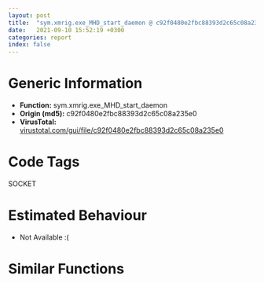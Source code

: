 ```yaml
---
layout: post
title:  "sym.xmrig.exe_MHD_start_daemon @ c92f0480e2fbc88393d2c65c08a235e0"
date:   2021-09-10 15:52:19 +0300
categories: report
index: false
---
```


# Generic Information
- **Function:** sym.xmrig.exe\_MHD\_start\_daemon
- **Origin (md5):** c92f0480e2fbc88393d2c65c08a235e0
- **VirusTotal:** [virustotal.com/gui/file/c92f0480e2fbc88393d2c65c08a235e0][virustotal_ref]

# Code Tags
<span class="tag" id="SOCKET">SOCKET</span>


# Estimated Behaviour
<ul><li class="bhv-desc" id="na">Not Available :(</li></ul>

# Similar Functions
<script type="text/javascript" src="https://www.gstatic.com/charts/loader.js"></script>
<script type="text/javascript">

    google.charts.load('current', {'packages':['corechart']});
    google.charts.setOnLoadCallback(drawChart);

    function drawChart() {
    var data = new google.visualization.DataTable();
        data.addColumn('number', 'X');
        data.addColumn('number', 'Y');
        data.addColumn({type: 'string', role: 'tooltip', 'p': {'html': true}});
        data.addColumn({'type': 'string', 'role': 'style'});
        
        data.addRows([
    [-4126.5830078125, -1857.4378662109375, '<b><a href="/report/sym.xmrig.exe_MHD_start_daemon@c92f0480e2fbc88393d2c65c08a235e0">sym.xmrig.exe_MHD_start_daemon</a><br>@c92f0480e2fbc88393d2c65c08a235e0</b><br>', 'point { fill-color: #e0440e; }'],
[4126.5830078125, 1857.4378662109375, '<b><a href="/report/sym.xmrig.exe_MHD_start_daemon_va@c92f0480e2fbc88393d2c65c08a235e0">sym.xmrig.exe_MHD_start_daemon_va</a><br>@c92f0480e2fbc88393d2c65c08a235e0</b><br>', 'null'],

        ]);

    var options = {
        title: 'Similarity Plot',
        legend: 'none',
        colors: ['#dedbd9', '#e6693e', '#ec8f6e', '#f3b49f', '#f6c7b6'],
        tooltip: {isHtml: true, trigger: 'both'},
        explorer: {
        actions: ["dragToZoom", "rightClickToReset"],
        },
        chartArea: {
        width: '80%',
        height: '80%'
        },
        width: '100%',
        height: '100%'
    };

    var chart = new google.visualization.ScatterChart(document.getElementById('chart_div'));

    chart.draw(data, options);
    }
    
</script>


<div id="chart_div" style="width: 100%px; height: 100%;"></div>

# Disassembled Code
{% highlight nasm %}

push ebp
push edi
push esi
push ebx
sub esp, 0x11c
mov ebp, dword[esp+0x130]
mov edi, dword[esp+0x134]
mov esi, dword[esp+0x140]
mov dword[esp+0x58], 1
mov dword[esp+0x5c], 0
mov eax, ebp
and eax, 0x4242
mov dword[esp+0x2c], eax
jne off.b715
mov eax, ebp
or ah, 0x24
test ebp, 0x8000
cmovne ebp, eax
test esi, esi
je off.b715
mov eax, ebp
and eax, 0x240
cmp eax, 0x240
je off.b715
mov edx, ebp
and edx, 0x204
cmp edx, 0x204
je off.b715
mov edx, ebp
and edx, 0x4c
cmp edx, 0x40
je off.b715
test ebp, 0x10000
je off.b154
test eax, eax
jne off.b715
mov dword[esp+4], 0x114
mov dword[esp], 1
call sub.msvcrt.dll_calloc
test eax, eax
mov ebx, eax
je off.b715
mov dword[eax+0xb4], 0xffffffff
mov dword[eax+0xb8], 0
mov dword[eax+0xdc], ebp
mov eax, ebp
mov word[ebx+0xe0], di
shr eax, 5
mov dword[ebx], esi
mov dword[ebx+0xcc], 0
and eax, 1
mov dword[ebx+0xd0], 0x7fe
mov dword[ebx+0x6c], 0x8000
mov dword[ebx+0xe4], eax
mov eax, dword[esp+0x138]
mov dword[ebx+0x70], 0x400
mov dword[ebx+0x50], 0x697f50
mov dword[ebx+0xd4], 0
mov dword[ebx+0xc0], 0xffffffff
mov dword[ebx+0x30], eax
mov eax, dword[esp+0x13c]
mov dword[ebx+0xbc], 0xffffffff
mov dword[ebx+0x110], 0x7fffffff
mov dword[ebx+0x58], 0x697f40
mov dword[ebx+0x34], eax
mov eax, dword[esp+0x144]
mov dword[ebx+4], eax
mov eax, dword[sym.imp.msvcrt.dll__iob]
add eax, 0x40
mov dword[ebx+0x5c], eax
mov eax, ebp
and eax, 0xc
cmp eax, 4
je off.b1301
mov eax, ebp
and ah, 0xfb
test ebp, 8
jne off.b1326
lea ecx, [esp+0x148]
lea edx, [esp+0x5c]
mov dword[ebx+0xdc], eax
mov dword[ebx+0x108], 0
mov dword[ebx+0xe8], 0
mov eax, ebx
mov dword[ebx+0x10c], 4
call fcn.0069a350
cmp eax, 1
jne off.b707
test byte[ebx+0xdd], 4
je off.b476
mov esi, dword[ebx+0x78]
test esi, esi
je off.b1344
mov ecx, dword[ebx+0x10c]
test ecx, ecx
je off.b536
imul esi, ecx, 0x98
mov edx, 0x1af286bd
mov eax, esi
shr eax, 3
mul edx
shr edx, 1
cmp ecx, edx
jne off.b2035
mov dword[esp], esi
call sub.msvcrt.dll_malloc
test eax, eax
mov dword[ebx+0xec], eax
je off.b2986
lea eax, [ebx+0xf0]
mov dword[esp+4], 0x10
mov dword[esp+0x38], eax
mov dword[esp], eax
mov eax, dword[sym.imp.KERNEL32.dll_InitializeCriticalSectionAndSpinCount]
mov dword[esp+0x30], eax
call eax
sub esp, 8
test eax, eax
je off.b2608
mov eax, dword[ebx+0xdc]
test al, 8
jne off.b736
mov ecx, dword[ebx+0x78]
test ecx, ecx
je off.b736
mov dword[esp+4], str.MHD_thread_pooling_only_works_with_MHD_USE_INTERNAL_POLLING_THREAD_n
mov dword[esp], ebx
call fcn.0069df20
mov esi, dword[sym.imp.KERNEL32.dll_DeleteCriticalSection]
mov eax, dword[ebx+0xec]
mov dword[esp], eax
call sub.msvcrt.dll_free
mov eax, dword[esp+0x38]
mov dword[esp], eax
call esi
mov eax, dword[ebx+0xbc]
sub esp, 4
cmp eax, 0xffffffff
je off.b707
mov dword[esp], eax
mov esi, dword[sym.imp.WS2_32.dll_closesocket]
call esi
sub esp, 4
test eax, eax
mov eax, dword[ebx+0xc0]
mov dword[esp], eax
jne off.b2167
call esi
sub esp, 4
test eax, eax
jne off.b2170
mov dword[esp], ebx
call sub.msvcrt.dll_free
xor ebx, ebx
add esp, 0x11c
mov eax, ebx
pop ebx
pop esi
pop edi
pop ebp
ret
mov ecx, dword[ebx+0xb4]
cmp ecx, 0xffffffff
mov dword[esp+0x34], ecx
je off.b1554
cmp word[ebx+0xe0], 0
je off.b1413
mov eax, dword[esp+0x34]
mov dword[esp], eax
call fcn.0069fb30
test eax, eax
je off.b1620
lea eax, [ebx+0x84]
mov dword[esp+4], 0x10
mov dword[esp+0x40], eax
mov dword[esp], eax
call dword[esp+0x30]
sub esp, 8
test eax, eax
je off.b1984
mov edi, dword[ebx+0x78]
test edi, edi
je off.b1744
mov eax, dword[ebx+0xdc]
and eax, 0x108
cmp eax, 8
jne off.b717
imul eax, edi, 0x114
mov esi, dword[ebx+0xd0]
mov dword[esp], eax
call sub.msvcrt.dll_malloc
test eax, eax
mov ebp, eax
mov dword[ebx+0x64], eax
je off.b1228
mov eax, esi
xor edx, edx
mov dword[esp+0x3c], 0
div edi
mov dword[esp+0x44], eax
add eax, 1
mov dword[esp+0x48], edx
mov dword[esp+0x4c], eax
jmp off.b1070
mov dword[ebp+0xc0], 0xffffffff
mov dword[ebp+0xbc], 0xffffffff
mov edi, dword[esp+0x2c]
cmp dword[esp+0x48], edi
lea esi, [ebp+0x9c]
mov eax, dword[esp+0x4c]
cmovbe eax, dword[esp+0x44]
mov dword[ebp+0xd0], eax
mov dword[esp+4], 0x10
mov dword[esp], esi
call dword[esp+0x30]
sub esp, 8
test eax, eax
je off.b2912
mov dword[esp+0xc], ebp
mov dword[esp+8], 0x69bc20
add ebp, 0x7c
mov eax, dword[ebx+0x74]
mov dword[esp], ebp
mov dword[esp+4], eax
call fcn.0069edf0
test eax, eax
je off.b2933
add dword[esp+0x2c], 1
add dword[esp+0x3c], 0x114
mov eax, dword[esp+0x2c]
cmp eax, dword[ebx+0x78]
jae off.b717
mov ebp, dword[ebx+0x64]
add ebp, dword[esp+0x3c]
mov eax, dword[ebx]
mov esi, ebx
lea edi, [ebp+4]
mov dword[ebp], eax
mov ecx, ebp
mov eax, dword[ebx+0x110]
and edi, 0xfffffffc
sub ecx, edi
sub esi, ecx
add ecx, 0x114
mov dword[ebp+0x110], eax
shr ecx, 2
rep movsd
mov dword[ebp+0x60], ebx
mov dword[ebp+0x78], 0
mov dword[ebp+0x64], 0
test byte[ebx+0xdd], 4
je off.b928
lea eax, [ebp+0xbc]
mov dword[esp+4], 1
mov dword[esp], eax
call fcn.0069f770
test eax, eax
jne off.b948
call dword[sym.imp.WS2_32.dll_WSAGetLastError]
mov dword[esp], eax
call fcn.0069ee40
mov dword[esp+4], str.Failed_to_create_worker_inter-thread_communication_channel:__s_n_
mov dword[esp+8], eax
mov dword[esp], ebx
call fcn.0069df20
lea esi, [esi]
mov edx, dword[esp+0x2c]
test edx, edx
jne off.b3349
cmp dword[esp+0x34], 0xffffffff
je off.b1259
mov eax, dword[esp+0x34]
mov dword[esp], eax
call dword[sym.imp.WS2_32.dll_closesocket]
sub esp, 4
test eax, eax
jne off.b3369
mov eax, dword[esp+0x40]
mov esi, dword[sym.imp.KERNEL32.dll_DeleteCriticalSection]
mov dword[esp], eax
call esi
mov eax, dword[ebx+0x64]
sub esp, 4
test eax, eax
je off.b626
mov dword[esp], eax
call sub.msvcrt.dll_free
jmp off.b626
mov dword[esp+4], str.Warning:_MHD_USE_THREAD_PER_CONNECTION_must_be_used_only_with_MHD_USE_INTERNAL_POLLING_THREAD._Flag_MHD_USE_INTERNAL_POLLING_THREAD_was_added._Consider_setting_MHD_USE_INTERNAL_POLLING_THREAD_explicitly._n
mov dword[esp], ebx
call fcn.0069df20
mov ebp, dword[ebx+0xdc]
or ebp, 8
mov eax, ebp
or ah, 4
jmp off.b393
lea eax, [ebx+0xbc]
mov dword[esp+4], 1
mov dword[esp], eax
call fcn.0069f770
test eax, eax
jne off.b476
call dword[sym.imp.WS2_32.dll_WSAGetLastError]
mov dword[esp], eax
call fcn.0069ee40
mov dword[esp+4], str.Failed_to_create_inter-thread_communication_channel:__s_n_
mov dword[esp+8], eax
mov dword[esp], ebx
call fcn.0069df20
jmp off.b707
mov eax, dword[ebx+0xdc]
and eax, 0x100
jne off.b769
lea edx, [esp+0x90]
mov ecx, 0x20
mov dword[esp+0x60], 0x80
mov edi, edx
rep stosd
lea eax, [esp+0x60]
mov dword[esp+4], edx
mov dword[esp+8], eax
mov eax, dword[esp+0x34]
mov dword[esp], eax
call dword[sym.imp.WS2_32.dll_getsockname]
sub esp, 0xc
test eax, eax
jne off.b2688
movzx eax, word[esp+0x90]
cmp ax, 2
je off.b2656
cmp ax, 0x17
je off.b2656
cmp ax, 1
je off.b1540
mov dword[esp+4], str.Unknown_address_family__n
mov dword[esp], ebx
call fcn.0069df20
xor esi, esi
mov word[ebx+0xe0], si
jmp off.b769
test ah, 1
je off.b2208
lea eax, [ebx+0x84]
mov dword[esp+4], 0x10
mov dword[esp+0x40], eax
mov dword[esp], eax
call dword[esp+0x30]
sub esp, 8
test eax, eax
jne off.b825
mov dword[esp+4], str.MHD_failed_to_initialize_IP_connection_limit_mutex_n
mov dword[esp], ebx
call fcn.0069df20
jmp off.b2024
call dword[sym.imp.WS2_32.dll_WSAGetLastError]
mov dword[esp], eax
call fcn.0069ee40
mov dword[esp+4], str.Failed_to_set_nonblocking_mode_on_listening_socket:__s_n_
mov dword[esp+8], eax
mov dword[esp], ebx
call fcn.0069df20
test byte[ebx+0xdd], 2
jne off.b1674
mov ecx, dword[ebx+0x78]
test ecx, ecx
je off.b789
mov eax, dword[esp+0x34]
mov dword[esp], eax
call dword[sym.imp.WS2_32.dll_closesocket]
sub esp, 4
test eax, eax
je off.b2024
mov eax, dword[0x83a8a0]
mov dword[esp+0xc], str.Close_socket_failed._n_
mov dword[esp+8], 0x16d4
mov dword[esp+4], str.T:_Bin-prep_mhd_src_libmicrohttpd-0.9.58_src_microhttpd_daemon.c_
mov dword[esp], eax
call dword[0x83a8a4]
nop
lea esi, [esi]
lea esi, [ebx+0x9c]
mov dword[esp+4], 0x10
mov dword[esp], esi
call dword[esp+0x30]
sub esp, 8
test eax, eax
je off.b2066
mov eax, dword[ebx+0xdc]
and eax, 0x108
cmp eax, 8
jne off.b717
mov edi, dword[ebx+0x78]
test edi, edi
jne off.b856
mov dword[esp+0xc], ebx
mov dword[esp+8], 0x69bc20
mov eax, dword[ebx+0x74]
mov dword[esp+4], eax
lea eax, [ebx+0x7c]
mov dword[esp], eax
call fcn.0069edf0
test eax, eax
jne off.b717
call dword[sym.imp.msvcrt.dll__errno]
mov eax, dword[eax]
mov dword[esp], eax
call sub.msvcrt.dll_strerror
mov dword[esp+4], str.Failed_to_create_listen_thread:__s_n_
mov dword[esp+8], eax
mov dword[esp], ebx
call fcn.0069df20
mov dword[esp], esi
mov esi, dword[sym.imp.KERNEL32.dll_DeleteCriticalSection]
call esi
sub esp, 4
mov eax, dword[esp+0x40]
mov dword[esp], eax
call esi
sub esp, 4
mov eax, dword[esp+0x34]
cmp eax, 0xffffffff
je off.b626
mov dword[esp], eax
call dword[sym.imp.WS2_32.dll_closesocket]
sub esp, 4
test eax, eax
je off.b626
mov eax, dword[0x83a8a0]
mov dword[esp+0xc], str.Close_socket_failed._n_
mov dword[esp+8], 0x1738
mov dword[esp+4], str.T:_Bin-prep_mhd_src_libmicrohttpd-0.9.58_src_microhttpd_daemon.c_
mov dword[esp], eax
call dword[0x83a8a4]
lea esi, [esi]
mov dword[esp+4], str.MHD_failed_to_initialize_IP_connection_limit_mutex_n
mov dword[esp], ebx
call fcn.0069df20
mov eax, dword[esp+0x34]
mov dword[esp], eax
call dword[sym.imp.WS2_32.dll_closesocket]
sub esp, 4
test eax, eax
jne off.b3407
mov esi, dword[sym.imp.KERNEL32.dll_DeleteCriticalSection]
jmp off.b626
mov dword[esp], ebx
mov dword[esp+4], str.Specified_value_for_NC_SIZE_too_large_n_
call fcn.0069df20
mov dword[esp], ebx
xor ebx, ebx
call sub.msvcrt.dll_free
jmp off.b717
mov dword[esp+4], str.MHD_failed_to_initialize_IP_connection_limit_mutex_n
mov dword[esp], ebx
call fcn.0069df20
mov dword[esp], esi
mov esi, dword[sym.imp.KERNEL32.dll_DeleteCriticalSection]
call esi
sub esp, 4
mov eax, dword[esp+0x34]
cmp eax, 0xffffffff
je off.b626
mov dword[esp], eax
call dword[sym.imp.WS2_32.dll_closesocket]
sub esp, 4
test eax, eax
je off.b626
mov eax, dword[0x83a8a0]
mov dword[esp+0xc], str.Close_socket_failed._n_
mov dword[esp+8], 0x170e
mov dword[esp+4], str.T:_Bin-prep_mhd_src_libmicrohttpd-0.9.58_src_microhttpd_daemon.c_
mov dword[esp], eax
call dword[0x83a8a4]
call esi
push eax
mov eax, dword[0x83a8a0]
mov dword[esp+0xc], str.Failed_to_destroy_ITC._n_
mov dword[esp+8], 0x17dd
mov dword[esp+4], str.T:_Bin-prep_mhd_src_libmicrohttpd-0.9.58_src_microhttpd_daemon.c_
mov dword[esp], eax
call dword[0x83a8a4]
and eax, 0x10
mov dword[esp], eax
call fcn.0069fba0
cmp eax, 0xffffffff
mov dword[esp+0x34], eax
je off.b2867
cmp dword[ebx+0xb8], 0
je off.b2303
lea eax, [esp+0x58]
mov dword[esp+0x10], 4
mov dword[esp+0xc], eax
jle off.b3019
mov dword[esp+8], 4
mov eax, dword[esp+0x34]
mov dword[esp+4], 0xffff
mov dword[esp], eax
call dword[sym.imp.WS2_32.dll_setsockopt]
sub esp, 0x14
test eax, eax
js off.b3265
mov edx, dword[ebx+0xdc]
movzx edi, di
mov eax, dword[esp+0x5c]
test dl, 0x10
je off.b2736
test eax, eax
mov dword[esp+0x60], 0x1c
je off.b3032
mov eax, dword[esp+0x34]
mov dword[ebx+0xb4], eax
and edx, 0x810
xor eax, eax
mov dword[esp+0x10], 4
cmp edx, 0x810
mov dword[esp+8], 0x1b
mov dword[esp+4], 0x29
setne al
mov dword[esp+0x90], eax
lea eax, [esp+0x90]
mov dword[esp+0xc], eax
mov eax, dword[esp+0x34]
mov dword[esp], eax
call dword[sym.imp.WS2_32.dll_setsockopt]
sub esp, 0x14
test eax, eax
js off.b3310
mov eax, dword[esp+0x5c]
mov edx, dword[esp+0x60]
mov dword[esp+4], eax
mov eax, dword[esp+0x34]
mov dword[esp+8], edx
mov dword[esp], eax
call dword[sym.imp.WS2_32.dll_bind]
sub esp, 0xc
cmp eax, 0xffffffff
je off.b2767
mov eax, dword[ebx+0x110]
mov dword[esp+4], eax
mov eax, dword[esp+0x34]
mov dword[esp], eax
call dword[sym.imp.WS2_32.dll_listen]
sub esp, 8
test eax, eax
jns off.b755
call dword[sym.imp.WS2_32.dll_WSAGetLastError]
mov dword[esp], eax
call fcn.0069ee40
mov dword[esp+4], str.Failed_to_listen_for_connections:__s_n_
mov dword[esp+8], eax
mov dword[esp], ebx
call fcn.0069df20
mov eax, dword[esp+0x34]
mov dword[esp], eax
call dword[sym.imp.WS2_32.dll_closesocket]
sub esp, 4
test eax, eax
je off.b2024
mov eax, dword[0x83a8a0]
mov dword[esp+0xc], str.Close_socket_failed._n_
mov dword[esp+8], 0x167b
mov dword[esp+4], str.T:_Bin-prep_mhd_src_libmicrohttpd-0.9.58_src_microhttpd_daemon.c_
mov dword[esp], eax
call dword[0x83a8a4]
lea esi, [esi]
mov dword[esp], ebx
mov dword[esp+4], str.MHD_failed_to_initialize_nonce-nc_mutex_n_
call fcn.0069df20
mov eax, dword[ebx+0xec]
mov dword[esp], eax
call sub.msvcrt.dll_free
mov dword[esp], ebx
xor ebx, ebx
call sub.msvcrt.dll_free
jmp off.b717
movzx eax, word[esp+0x92]
mov dword[esp], eax
call dword[sym.imp.WS2_32.dll_ntohs]
sub esp, 4
mov word[ebx+0xe0], ax
jmp off.b769
call dword[sym.imp.WS2_32.dll_WSAGetLastError]
mov dword[esp], eax
call fcn.0069ee40
mov dword[esp+4], str.Failed_to_get_listen_port_number:__s_n_
mov dword[esp+8], eax
mov dword[esp], ebx
call fcn.0069df20
jmp off.b769
test eax, eax
mov dword[esp+0x60], 0x10
je off.b3184
mov esi, dword[esp+0x34]
mov dword[ebx+0xb4], esi
jmp off.b2438
call dword[sym.imp.WS2_32.dll_WSAGetLastError]
mov dword[esp], eax
call fcn.0069ee40
mov dword[esp+8], edi
mov dword[esp+0xc], eax
mov dword[esp+4], str.Failed_to_bind_to_port__u:__s_n_
mov dword[esp], ebx
call fcn.0069df20
mov eax, dword[esp+0x34]
mov dword[esp], eax
call dword[sym.imp.WS2_32.dll_closesocket]
sub esp, 4
test eax, eax
je off.b2024
mov eax, dword[0x83a8a0]
mov dword[esp+0xc], str.Close_socket_failed._n_
mov dword[esp+8], 0x165d
mov dword[esp+4], str.T:_Bin-prep_mhd_src_libmicrohttpd-0.9.58_src_microhttpd_daemon.c_
mov dword[esp], eax
call dword[0x83a8a4]
call dword[sym.imp.WS2_32.dll_WSAGetLastError]
mov dword[esp], eax
call fcn.0069ee40
mov dword[esp+4], str.Failed_to_create_socket_for_listening:__s_n_
mov dword[esp+8], eax
mov dword[esp], ebx
call fcn.0069df20
mov esi, dword[sym.imp.KERNEL32.dll_DeleteCriticalSection]
jmp off.b626
mov dword[esp+4], str.MHD_failed_to_initialize_cleanup_connection_mutex_n
mov dword[esp], ebx
call fcn.0069df20
jmp off.b1216
call dword[sym.imp.msvcrt.dll__errno]
mov eax, dword[eax]
mov dword[esp], eax
call sub.msvcrt.dll_strerror
mov dword[esp+4], str.Failed_to_create_pool_thread:__s_n_
mov dword[esp+8], eax
mov dword[esp], ebx
call fcn.0069df20
mov dword[esp], esi
call dword[sym.imp.KERNEL32.dll_DeleteCriticalSection]
sub esp, 4
jmp off.b1216
call dword[sym.imp.msvcrt.dll__errno]
mov eax, dword[eax]
mov dword[esp], eax
call sub.msvcrt.dll_strerror
mov dword[esp+4], str.Failed_to_allocate_memory_for_nonce-nc_map:__s_n_
mov dword[esp+8], eax
jmp off.b1400
mov dword[esp+8], 0xfffffffb
jmp off.b2271
xor ecx, ecx
mov dword[esp+0x76], 0
mov dword[esp+0x8c], 0
mov edx, 0x18
xor eax, eax
mov dword[esp+eax+0x78], ecx
add eax, 4
cmp eax, edx
jb off.b3060
mov word[esp+0x74], 0x17
mov dword[esp], edi
call dword[sym.imp.WS2_32.dll_htons]
push edx
mov edx, dword[ebx+0xdc]
mov word[esp+0x76], ax
lea eax, [esp+0x74]
mov dword[esp+0x7c], 0
mov ecx, edx
mov dword[esp+0x80], 0
mov dword[esp+0x84], 0
mov dword[esp+0x88], 0
mov dword[esp+0x5c], eax
and ecx, 0x10
mov esi, dword[esp+0x34]
test ecx, ecx
mov dword[ebx+0xb4], esi
je off.b2438
jmp off.b2351
mov eax, 2
xor ebp, ebp
lea esi, [esp+0x64]
mov dword[esp+0x66], 0
mov dword[esp+0x6a], 0
mov dword[esp+0x6e], 0
mov word[esp+0x72], bp
mov word[esp+0x64], ax
mov dword[esp], edi
call dword[sym.imp.WS2_32.dll_htons]
mov edx, dword[ebx+0xdc]
sub esp, 4
mov word[esp+0x66], ax
mov dword[esp+0x5c], esi
mov eax, esi
mov ecx, edx
and ecx, 0x10
jmp off.b3153
call dword[sym.imp.WS2_32.dll_WSAGetLastError]
mov dword[esp], eax
call fcn.0069ee40
mov dword[esp+4], str.setsockopt_failed:__s_n_
mov dword[esp+8], eax
mov dword[esp], ebx
call fcn.0069df20
mov esi, dword[sym.imp.KERNEL32.dll_DeleteCriticalSection]
jmp off.b626
call dword[sym.imp.WS2_32.dll_WSAGetLastError]
mov dword[esp], eax
call fcn.0069ee40
mov dword[esp+4], str.setsockopt_failed:__s_n_
mov dword[esp+8], eax
mov dword[esp], ebx
call fcn.0069df20
jmp off.b2434
mov eax, dword[esp+0x2c]
mov dword[ebx+0x78], eax
mov dword[esp], ebx
call sym.xmrig.exe_MHD_stop_daemon
jmp off.b715
mov eax, dword[0x83a8a0]
mov dword[esp+0xc], str.Close_socket_failed._n_
mov dword[esp+8], 0x17af
mov dword[esp+4], str.T:_Bin-prep_mhd_src_libmicrohttpd-0.9.58_src_microhttpd_daemon.c_
mov dword[esp], eax
call dword[0x83a8a4]
mov eax, dword[0x83a8a0]
mov dword[esp+0xc], str.Close_socket_failed._n_
mov dword[esp+8], 0x1700
mov dword[esp+4], str.T:_Bin-prep_mhd_src_libmicrohttpd-0.9.58_src_microhttpd_daemon.c_
mov dword[esp], eax
call dword[0x83a8a4]
lea esi, [esi]
lea edi, [edi]

{% endhighlight %}

[virustotal_ref]: https://www.virustotal.com/gui/file/c92f0480e2fbc88393d2c65c08a235e0